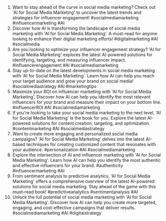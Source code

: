 1. Want to stay ahead of the curve in social media marketing? Check out 'AI for Social Media Marketing' to uncover the latest trends and strategies for influencer engagement! #socialmediamarketing #influencermarketing #AI
2. Discover how AI is transforming the landscape of social media marketing with 'AI for Social Media Marketing'. A must-read for anyone looking to enhance their digital marketing efforts! #digitalmarketing #AI #socialmedia
3. Are you looking to optimize your influencer engagement strategy? 'AI for Social Media Marketing' explores the latest AI-powered solutions for identifying, targeting, and measuring influencer impact. #influencerengagement #AI #socialmediamarketing
4. Stay up-to-date on the latest developments in social media marketing with 'AI for Social Media Marketing'. Learn how AI can help you reach your target audience and grow your brand on social media! #socialmediastrategy #AI #marketingtips
5. Maximize your ROI on influencer marketing with 'AI for Social Media Marketing'. Discover how AI can help you identify the most relevant influencers for your brand and measure their impact on your bottom line. #influencerROI #AI #socialmediamarketing
6. If you're looking to take your social media marketing to the next level, 'AI for Social Media Marketing' is the book for you. Explore the latest AI-powered solutions for content creation, targeting, and optimization. #contentmarketing #AI #socialmediastrategy
7. Want to create more engaging and personalized social media campaigns? 'AI for Social Media Marketing' delves into the latest AI-based techniques for creating customized content that resonates with your audience. #personalization #AI #socialmediamarketing
8. Explore the intersection of AI and influencer marketing with 'AI for Social Media Marketing'. Learn how AI can help you identify the most authentic and effective influencers for your brand. #authenticity #influencermarketing #AI
9. From sentiment analysis to predictive analytics, 'AI for Social Media Marketing' offers a comprehensive overview of the latest AI-powered solutions for social media marketing. Stay ahead of the game with this must-read book! #predictiveanalytics #sentimentanalysis #AI
10. Unlock the full potential of social media marketing with 'AI for Social Media Marketing'. Discover how AI can help you create more targeted, engaging, and cost-effective campaigns that deliver results. #socialmediamarketing #AI #digitalstrategy

